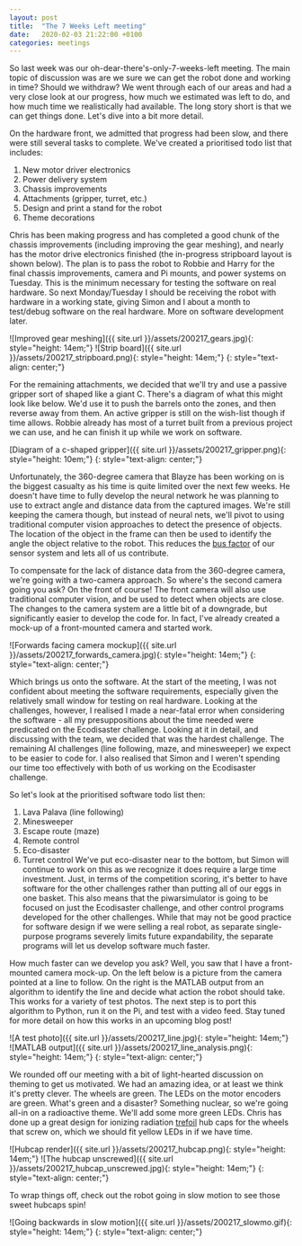 ```yaml
---
layout: post
title:  "The 7 Weeks Left meeting"
date:   2020-02-03 21:22:00 +0100
categories: meetings
---
```


So last week was our oh-dear-there's-only-7-weeks-left meeting. The main topic of discussion was are we sure we can get the robot done and working in time? Should we withdraw? We went through each of our areas and had a very close look at our progress, how much we estimated was left to do, and how much time we realistically had available. The long story short is that we can get things done. Let's dive into a bit more detail.

On the hardware front, we admitted that progress had been slow, and there were still several tasks to complete. We've created a prioritised todo list that includes:
1. New motor driver electronics
2. Power delivery system
3. Chassis improvements
4. Attachments (gripper, turret, etc.)
5. Design and print a stand for the robot
6. Theme decorations

Chris has been making progress and has completed a good chunk of the chassis improvements (including improving the gear meshing), and nearly has the motor drive electronics finished (the in-progress stripboard layout is shown below). The plan is to pass the robot to Robbie and Harry for the final chassis improvements, camera and Pi mounts, and power systems on Tuesday. This is the minimum necessary for testing the software on real hardware. So next Monday/Tuesday I should be receiving the robot with hardware in a working state, giving Simon and I about a month to test/debug software on the real hardware. More on software development later.

![Improved gear meshing]({{ site.url }}/assets/200217_gears.jpg){: style="height: 14em;"} ![Strip board]({{ site.url }}/assets/200217_stripboard.png){: style="height: 14em;"}
{: style="text-align: center;"}

For the remaining attachments, we decided that we'll try and use a passive gripper sort of shaped like a giant C. There's a diagram of what this might look like below. We'd use it to push the barrels onto the zones, and then reverse away from them. An active gripper is still on the wish-list though if time allows. Robbie already has most of a turret built from a previous project we can use, and he can finish it up while we work on software.

[Diagram of a c-shaped gripper]({{ site.url }}/assets/200217_gripper.png){: style="height: 10em;"} 
{: style="text-align: center;"}

Unfortunately, the 360-degree camera that Blayze has been working on is the biggest casualty as his time is quite limited over the next few weeks. He doesn't have time to fully develop the neural network he was planning to use to extract angle and distance data from the captured images. We're still keeping the camera though, but instead of neural nets, we'll pivot to using traditional computer vision approaches to detect the presence of objects. The location of the object in the frame can then be used to identify the angle the object relative to the robot. This reduces the [bus factor](https://en.wikipedia.org/wiki/Bus_factor) of our sensor system and lets all of us contribute.

To compensate for the lack of distance data from the 360-degree camera, we're going with a two-camera approach. So where's the second camera going you ask? On the front of course! The front camera will also use traditional computer vision, and be used to detect when objects are close. The changes to the camera system are a little bit of a downgrade, but significantly easier to develop the code for. In fact, I've already created a mock-up of a front-mounted camera and started work.

![Forwards facing camera mockup]({{ site.url }}/assets/200217_forwards_camera.jpg){: style="height: 14em;"}
{: style="text-align: center;"}

Which brings us onto the software. At the start of the meeting, I was not confident about meeting the software requirements, especially given the relatively small window for testing on real hardware. Looking at the challenges, however, I realised I made a near-fatal error when considering the software - all my presuppositions about the time needed were predicated on the Ecodisaster challenge. Looking at it in detail, and discussing with the team, we decided that was the hardest challenge. The remaining AI challenges (line following, maze, and minesweeper) we expect to be easier to code for. I also realised that Simon and I weren't spending our time too effectively with both of us working on the Ecodisaster challenge.

So let's look at the prioritised software todo list then:
1. Lava Palava (line following)
2. Minesweeper
3. Escape route (maze)
4. Remote control
5. Eco-disaster
6. Turret control
We've put eco-disaster near to the bottom, but Simon will continue to work on this as we recognize it does require a large time investment. Just, in terms of the competition scoring, it's better to have software for the other challenges rather than putting all of our eggs in one basket. This also means that the piwarsimulator is going to be focused on just the Ecodisaster challenge, and other control programs developed for the other challenges. While that may not be good practice for software design if we were selling a real robot, as separate single-purpose programs severely limits future expandability, the separate programs will let us develop software much faster.

How much faster can we develop you ask? Well, you saw that I have a front-mounted camera mock-up. On the left below is a picture from the camera pointed at a line to follow. On the right is the MATLAB output from an algorithm to identify the line and decide what action the robot should take. This works for a variety of test photos. The next step is to port this algorithm to Python, run it on the Pi, and test with a video feed. Stay tuned for more detail on how this works in an upcoming blog post!

![A test photo]({{ site.url }}/assets/200217_line.jpg){: style="height: 14em;"} ![MATLAB output]({{ site.url }}/assets/200217_line_analysis.png){: style="height: 14em;"}
{: style="text-align: center;"}

We rounded off our meeting with a bit of light-hearted discussion on theming to get us motivated. We had an amazing idea, or at least we think it's pretty clever. The wheels are green. The LEDs on the motor encoders are green. What's green and a disaster? Something nuclear, so we're going all-in on a radioactive theme. We'll add some more green LEDs. Chris has done up a great design for ionizing radiation [trefoil](https://en.wikipedia.org/wiki/Trefoil) hub caps for the wheels that screw on, which we should fit yellow LEDs in if we have time.

![Hubcap render]({{ site.url }}/assets/200217_hubcap.png){: style="height: 14em;"} ![The hubcap unscrewed]({{ site.url }}/assets/200217_hubcap_unscrewed.jpg){: style="height: 14em;"}
{: style="text-align: center;"}

To wrap things off, check out the robot going in slow motion to see those sweet hubcaps spin!

![Going backwards in slow motion]({{ site.url }}/assets/200217_slowmo.gif){: style="height: 14em;"}
{: style="text-align: center;"}
